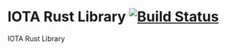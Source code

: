 # IOTA Rust Library [![Build Status](https://travis-ci.org/hekrause/iota.lib.rust.svg?branch=develop)](https://travis-ci.org/hekrause/iota.lib.rust)
IOTA Rust Library
